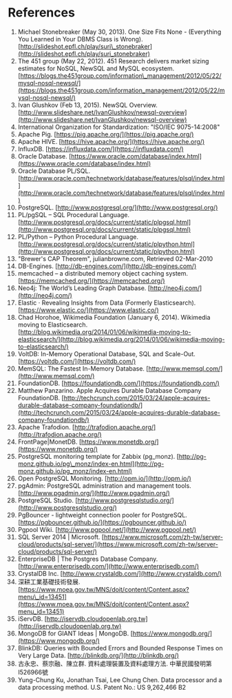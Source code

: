 # References

1. Michael Stonebreaker \(May 30, 2013\). One Size Fits None - \(Everything You Learned in Your DBMS Class is Wrong\). [http://slideshot.epfl.ch/play/suri\_stonebraker](http://slideshot.epfl.ch/play/suri_stonebraker)
2. The 451 group \(May 22, 2012\). 451 Research delivers market sizing estimates for NoSQL, NewSQL and MySQL ecosystem. [https://blogs.the451group.com/information\_management/2012/05/22/mysql-nosql-newsql/](https://blogs.the451group.com/information_management/2012/05/22/mysql-nosql-newsql/)
3. Ivan Glushkov \(Feb 13, 2015\). NewSQL Overview. [http://www.slideshare.net/IvanGlushkov/newsql-overview](http://www.slideshare.net/IvanGlushkov/newsql-overview)
4. International Organization for Standardization: "ISO/IEC 9075-14:2008"
5. Apache Pig. [https://pig.apache.org/](https://pig.apache.org/)
6. Apache HIVE. [https://hive.apache.org/](https://hive.apache.org/)
7. InfluxDB. [https://influxdata.com/](https://influxdata.com/)
8. Oracle Database. [https://www.oracle.com/database/index.html](https://www.oracle.com/database/index.html)
9. Oracle Database PL/SQL. [http://www.oracle.com/technetwork/database/features/plsql/index.html](http://www.oracle.com/technetwork/database/features/plsql/index.html)
10. PostgreSQL. [http://www.postgresql.org/](http://www.postgresql.org/)
11. PL/pgSQL – SQL Procedural Language. [http://www.postgresql.org/docs/current/static/plpgsql.html](http://www.postgresql.org/docs/current/static/plpgsql.html)
12. PL/Python – Python Procedural Language. [http://www.postgresql.org/docs/current/static/plpython.html](http://www.postgresql.org/docs/current/static/plpython.html)
13. "Brewer's CAP Theorem", julianbrowne.com, Retrieved 02-Mar-2010
14. DB-Engines. [http://db-engines.com/](http://db-engines.com/)
15. memcached – a distributed memory object caching system. [https://memcached.org/](https://memcached.org/)
16. Neo4j: The World’s Leading Graph Database. [http://neo4j.com/](http://neo4j.com/)
17. Elastic · Revealing Insights from Data \(Formerly Elasticsearch\). [https://www.elastic.co/](https://www.elastic.co/)
18. Chad Horohoe, Wikimedia Foundation \(January 6, 2014\). Wikimedia moving to Elasticsearch. [http://blog.wikimedia.org/2014/01/06/wikimedia-moving-to-elasticsearch/](http://blog.wikimedia.org/2014/01/06/wikimedia-moving-to-elasticsearch/)
19. VoltDB: In-Memory Operational Database, SQL and Scale-Out. [https://voltdb.com/](https://voltdb.com/)
20. MemSQL: The Fastest In-Memory Database. [http://www.memsql.com/](http://www.memsql.com/)
21. FoundationDB. [https://foundationdb.com/](https://foundationdb.com/)
22. Matthew Panzarino. Apple Acquires Durable Database Company FoundationDB. [http://techcrunch.com/2015/03/24/apple-acquires-durable-database-company-foundationdb/](http://techcrunch.com/2015/03/24/apple-acquires-durable-database-company-foundationdb/)
23. Apache Trafodion. [http://trafodion.apache.org/](http://trafodion.apache.org/)
24. FrontPage\|MonetDB. [https://www.monetdb.org/](https://www.monetdb.org/)
25. PostgreSQL monitoring template for Zabbix \(pg\_monz\). [http://pg-monz.github.io/pg\_monz/index-en.html](http://pg-monz.github.io/pg_monz/index-en.html)
26. Open PostgreSQL Monitoring. [http://opm.io/](http://opm.io/)
27. pgAdmin: PostgreSQL administration and management tools. [http://www.pgadmin.org/](http://www.pgadmin.org/)
28. PostgreSQL Studio. [http://www.postgresqlstudio.org/](http://www.postgresqlstudio.org/)
29. PgBouncer - lightweight connection pooler for PostgreSQL. [https://pgbouncer.github.io/](https://pgbouncer.github.io/)
30. Pgpool Wiki. [http://www.pgpool.net/](http://www.pgpool.net/)
31. SQL Server 2014 \| Microsoft. [https://www.microsoft.com/zh-tw/server-cloud/products/sql-server/](https://www.microsoft.com/zh-tw/server-cloud/products/sql-server/)
32. EnterpriseDB \| The Postgres Database Company. [http://www.enterprisedb.com/](http://www.enterprisedb.com/)
33. CrystalDB Inc. [http://www.crystaldb.com/](http://www.crystaldb.com/)
34. 深耕工業基礎技術發展. [https://www.moea.gov.tw/MNS/doit/content/Content.aspx?menu\_id=13451](https://www.moea.gov.tw/MNS/doit/content/Content.aspx?menu_id=13451)
35. iServDB. [http://iservdb.cloudopenlab.org.tw](http://iservdb.cloudopenlab.org.tw)
36. MongoDB for GIANT Ideas \| MongoDB. [https://www.mongodb.org/](https://www.mongodb.org/)
37. BlinkDB: Queries with Bounded Errors and Bounded Response Times on Very Large Data. [http://blinkdb.org/](http://blinkdb.org/)
38. 古永忠、蔡宗融、陳立群. 資料處理裝置及資料處理方法. 中華民國發明第I526966號
39. Yung-Chung Ku, Jonathan Tsai, Lee Chung Chen. Data processor and a data processing method. U.S. Patent No.: US 9,262,466 B2



